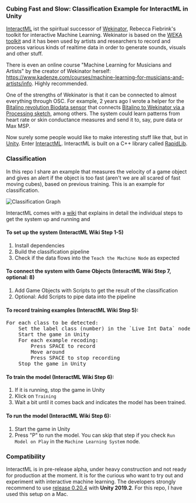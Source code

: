 ### Cubing Fast and Slow: Classification Example for InteractML in Unity

[InteractML](http://interactml.com/) ist the spiritual successor of [Wekinator](http://www.wekinator.org/), Rebecca Fiebrink's toolkit for interactive Machine Learning. Wekinator is based on the [WEKA toolkit](https://www.cs.waikato.ac.nz/ml/weka/) and it has been used by artists and researchers to record and process various kinds of realtime data in order to generate sounds, visuals and other stuff. 

There is even an online course "Machine Learning for Musicians and Artists" by the creator of Wekinator herself: https://www.kadenze.com/courses/machine-learning-for-musicians-and-artists/info. Highly recommended.

One of the strengths of Wekinator is that it can be connected to almost everything through OSC. For example, 2 years ago I wrote a helper for the [Bitalino revolution Biodata sensor](https://bitalino.com/en/) that connects [Bitalino to Wekinator via a Processing sketch](https://github.com/i3games/p5_bitalino_helper), among others. The system could learn patterns from heart rate or skin conductance measures and send it to, say, pure data or Max MSP. 

Now surely some people would like to make interesting stuff like that, but in [Unity](https://unity.com/). Enter [InteractML](https://github.com/Interactml/iml-unity). InteractML is built on a C++ library called [RapidLib](https://github.com/mzed/ofxRapidLib).

### Classification  

In this repo I share an example that measures the velocity of a game object and gives an alert if the object is too fast (aren't we are all scared of fast moving cubes), based on previous training. This is an example for classification.

![Classification Graph](/Assets/Docs/InteractMLGraph.png)

InteractML comes with a [wiki](https://github.com/Interactml/iml-unity/wiki) that explains in detail the individual steps to get the system up and running and 

#### To set up the system (InteractML Wiki Step 1-5)
1. Install dependencies 
2. Build the classification pipeline 
3. Check if the data flows into the `Teach the Machine Node` as expected

#### To connect the system with Game Objects (InteractML Wiki Step 7, optional: 8)
1. Add Game Objects with Scripts to get the result of the classification
2. Optional: Add Scripts to pipe data into the pipeline

#### To record training examples (InteractML Wiki Step 5):
<pre>
For each class to be detected:     
    Set the label class (number) in the `Live Int Data` node     
    Start the game in Unity    
    For each example recoding:     
        Press SPACE to record    
        Move around      
        Press SPACE to stop recording     
    Stop the game in Unity    
</pre>

#### To train the model (InteractML Wiki Step 6):
1. If it is running, stop the game in Unity 
2. Klick on `Training`
3. Wait a bit until it comes back and indicates the model has been trained.

#### To run the model (InteractML Wiki Step 6):
1. Start the game in Unity    
2. Press "P" to run the model. You can skip that step if you check `Run Model on Play` in the `Machine Learning System` node. 

### Compatibility
InteractML is in pre-release alpha, under heavy construction and not ready for production at the moment. It is for the curious who want to try out and experiment with interactive machine learning. The developers strongly recommend to use [release 0.20.4](https://github.com/Interactml/iml-unity/releases/tag/0.20.4) with **Unity 2019.2**. For this repo, I have used this setup on a Mac.
